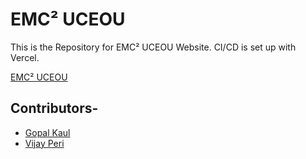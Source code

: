 # EMC² UCEOU

This is the Repository for EMC² UCEOU Website. CI/CD is set up with Vercel.

[EMC² UCEOU](https://emccuceou.vercel.app/)

## Contributors-
- [Gopal Kaul](https://github.com/gopal-kaul)
- [Vijay Peri](https://github.com/Vijayperi)